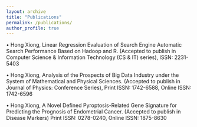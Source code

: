 ```yaml
---
layout: archive
title: "Publications"
permalink: /publications/
author_profile: true
---
```


•	Hong Xiong, Linear Regression Evaluation of Search Engine Automatic Search Performance Based on Hadoop and R. (Accepted to publish in Computer Science & Information Technology (CS & IT) series), ISSN: 2231-5403

•	Hong Xiong, Analysis of the Prospects of Big Data Industry under the System of Mathematical and Physical Sciences. (Accepted to publish in Journal of Physics: Conference Series), Print ISSN: 1742-6588, Online ISSN: 1742-6596

•	Hong Xiong, A Novel Defined Pyroptosis-Related Gene Signature for Predicting the Prognosis of Endometrial Cancer. (Accepted to publish in Disease Markers) Print ISSN: 0278-0240, Online ISSN: 1875-8630

